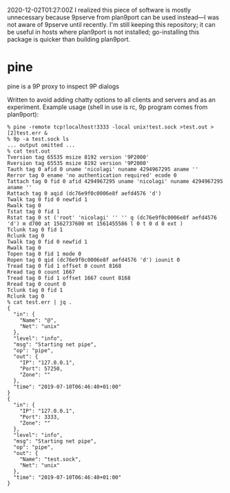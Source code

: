 2020-12-02T01:27:00Z I realized this piece of software is mostly unnecessary because 9pserve from plan9port can be used instead—I was not aware of 9pserve until recently.
I'm still keeping this repository; it can be useful in hosts where plan9port is not installed; go-installing this package is quicker than building plan9port.

# pine

pine is a 9P proxy to inspect 9P dialogs

Written to avoid adding chatty options to all clients and servers and
as an experiment. Example usage (shell in use is rc, 9p program comes
from plan9port):

	% pine -remote tcp!localhost!3333 -local unix!test.sock >test.out >[2]test.err &
	% 9p -a test.sock ls
	... output omitted ...
	% cat test.out
	Tversion tag 65535 msize 8192 version '9P2000'
	Rversion tag 65535 msize 8192 version '9P2000'
	Tauth tag 0 afid 0 uname 'nicolagi' nuname 4294967295 aname ''
	Rerror tag 0 ename 'no authentication required' ecode 0
	Tattach tag 0 fid 0 afid 4294967295 uname 'nicolagi' nuname 4294967295 aname ''
	Rattach tag 0 aqid (dc76e9f0c0006e8f aefd4576 'd')
	Twalk tag 0 fid 0 newfid 1
	Rwalk tag 0
	Tstat tag 0 fid 1
	Rstat tag 0 st ('root' 'nicolagi' '' '' q (dc76e9f0c0006e8f aefd4576 'd') m d700 at 1562737600 mt 1561455586 l 0 t 0 d 0 ext )
	Tclunk tag 0 fid 1
	Rclunk tag 0
	Twalk tag 0 fid 0 newfid 1
	Rwalk tag 0
	Topen tag 0 fid 1 mode 0
	Ropen tag 0 qid (dc76e9f0c0006e8f aefd4576 'd') iounit 0
	Tread tag 0 fid 1 offset 0 count 8168
	Rread tag 0 count 1667
	Tread tag 0 fid 1 offset 1667 count 8168
	Rread tag 0 count 0
	Tclunk tag 0 fid 1
	Rclunk tag 0
	% cat test.err | jq .
	{
	  "in": {
	    "Name": "@",
	    "Net": "unix"
	  },
	  "level": "info",
	  "msg": "Starting net pipe",
	  "op": "pipe",
	  "out": {
	    "IP": "127.0.0.1",
	    "Port": 57250,
	    "Zone": ""
	  },
	  "time": "2019-07-10T06:46:40+01:00"
	}
	{
	  "in": {
	    "IP": "127.0.0.1",
	    "Port": 3333,
	    "Zone": ""
	  },
	  "level": "info",
	  "msg": "Starting net pipe",
	  "op": "pipe",
	  "out": {
	    "Name": "test.sock",
	    "Net": "unix"
	  },
	  "time": "2019-07-10T06:46:40+01:00"
	}
